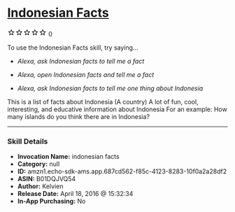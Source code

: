 # [Indonesian Facts](http://alexa.amazon.com/#skills/amzn1.echo-sdk-ams.app.687cd562-f85c-4123-8283-10f0a2a28df2)
![0 stars](../../images/ic_star_border_black_18dp_1x.png)![0 stars](../../images/ic_star_border_black_18dp_1x.png)![0 stars](../../images/ic_star_border_black_18dp_1x.png)![0 stars](../../images/ic_star_border_black_18dp_1x.png)![0 stars](../../images/ic_star_border_black_18dp_1x.png) 0

To use the Indonesian Facts skill, try saying...

* *Alexa, ask Indonesian facts to tell me a fact*

* *Alexa, open Indonesian facts and tell me a fact*

* *Alexa, ask Indonesian facts to tell me one thing about Indonesia*

This is a list of facts about Indonesia (A country)
A lot of fun, cool, interesting, and educative information about Indonesia
For an example:
How many islands do you think there are in Indonesia?

***

### Skill Details

* **Invocation Name:** indonesian facts
* **Category:** null
* **ID:** amzn1.echo-sdk-ams.app.687cd562-f85c-4123-8283-10f0a2a28df2
* **ASIN:** B01DQJVQ54
* **Author:** Kelvien
* **Release Date:** April 18, 2016 @ 15:32:34
* **In-App Purchasing:** No
